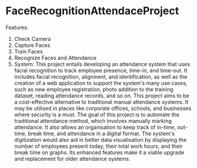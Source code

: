 # FaceRecognitionAttendaceProject
Features:
1. Check Camera
2. Capture Faces
3. Train Faces
4. Recognize Faces and Attendance
5. System: 
This project entails developing an attendance system that uses facial recognition to track employee presence, time-in, and time-out.
It includes facial recognition, alignment, and identification, as well as the creation of a web application to support the system's many use cases,
such as new employee registration, photo addition to the training dataset, reading attendance records, and so on.
This project aims to be a cost-effective alternative to traditional manual attendance systems.
It may be utilised in places like corporate offices, schools, and businesses where security is a must.
The goal of this project is to automate the traditional attendance method, which involves manually marking attendance. 
It also allows an organisation to keep track of in-time, out-time, break time, and attendance in a digital format. The system's digitization would also aid in better data visualisation by displaying the number of employees present today, their total work hours, and their break time on graphs. 
Its enhanced features make it a viable upgrade and replacement for older attendance systems.
